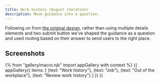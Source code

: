 ```yaml
---
title: Work history (August iteration)
description: Move guidance into a question.
---
```

Following on from [the original design](/apply-june-2019/work-history), rather than using multiple details elements and two submit button we’ve shaped the guidance as a question and used routing based on their answer to send users to the right place.

## Screenshots

{% from "gallery/macro.njk" import appGallery with context %}
{{ appGallery({
  items: [
    {text: "Work history"},
    {text: "Job"},
    {text: "Out of the workplace"},
    {text: "Review work history"}
  ]
}) }}
